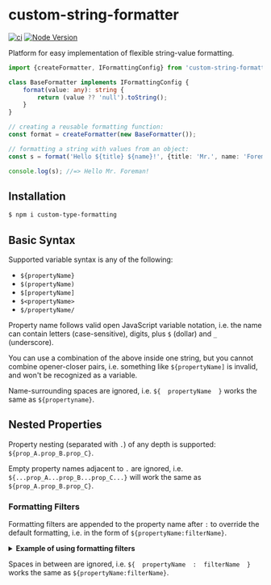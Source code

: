 # custom-string-formatter

[![ci](https://github.com/vitaly-t/custom-string-formatter/actions/workflows/ci.yml/badge.svg)](https://github.com/vitaly-t/custom-string-formatter/actions/workflows/ci.yml)
[![Node Version](https://img.shields.io/badge/nodejs-20%20--%2024-green.svg?logo=node.js&style=flat)](https://nodejs.org)

Platform for easy implementation of flexible string-value formatting.

```ts
import {createFormatter, IFormattingConfig} from 'custom-string-formatter';

class BaseFormatter implements IFormattingConfig {
    format(value: any): string {
        return (value ?? 'null').toString();
    }
}

// creating a reusable formatting function:
const format = createFormatter(new BaseFormatter());

// formatting a string with values from an object:
const s = format('Hello ${title} ${name}!', {title: 'Mr.', name: 'Foreman'});

console.log(s); //=> Hello Mr. Foreman!
```

## Installation

```sh
$ npm i custom-type-formatting
```

## Basic Syntax

Supported variable syntax is any of the following:

* `${propertyName}`
* `$(propertyName)`
* `$[propertyName]`
* `$<propertyName>`
* `$/propertyName/`

Property name follows valid open JavaScript variable notation, i.e. the name can contain letters (case-sensitive),
digits, plus `$` (dollar) and `_` (underscore).

You can use a combination of the above inside one string, but you cannot combine opener-closer pairs, i.e.
something like `${propertyName]` is invalid, and won't be recognized as a variable.

Name-surrounding spaces are ignored, i.e. `${  propertyName  }` works the same as `${propertyname}`.

## Nested Properties

Property nesting (separated with `.`) of any depth is supported: `${prop_A.prop_B.prop_C}`.

Empty property names adjacent to `.` are ignored, i.e. `${...prop_A...prop_B...prop_C...}` will work
the same as `${prop_A.prop_B.prop_C}`.

### Formatting Filters

Formatting filters are appended to the property name after `:` to override the default formatting, i.e.
in the form of `${propertyName:filterName}`.

<details>
<summary><b>Example of using formatting filters</b></summary>

```ts
import {createFormatter, IFormattingConfig, IFormattingFilter} from './';

class JsonFilter implements IFormattingFilter {
    format(value: any): string {
        return JSON.stringify(value);
    }
}

class BaseFormatter implements IFormattingConfig {
    format(value: any): string {
        return (value ?? 'null').toString();
    }

    filters = {
        json: new JsonFilter()
    };
}

const format = createFormatter(new BaseFormatter());

const s = format('${title} ${name} address: ${address:json}', {
    title: 'Mr.',
    name: 'Foreman',
    address: {street: 'Springfield', house: 10}
});

console.log(s); //=> Mr. Foreman address: {"street":"Springfield","house":10}
```

</details>

Spaces in between are ignored, i.e. `${  propertyName  :  filterName  }` works the same as `${propertyName:filterName}`.
